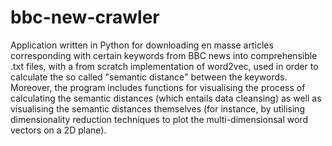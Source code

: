 # bbc-new-crawler
 Application written in Python for downloading en masse articles corresponding with certain keywords from BBC news into comprehensible .txt files, with a from scratch implementation of word2vec, used in order to calculate the so called "semantic distance" between the keywords. Moreover, the program includes functions for visualising the process of calculating the semantic distances (which entails data cleansing) as well as visualising the semantic distances themselves (for instance, by utilising dimensionality reduction techniques to plot the multi-dimensionsal word vectors on a 2D plane).
